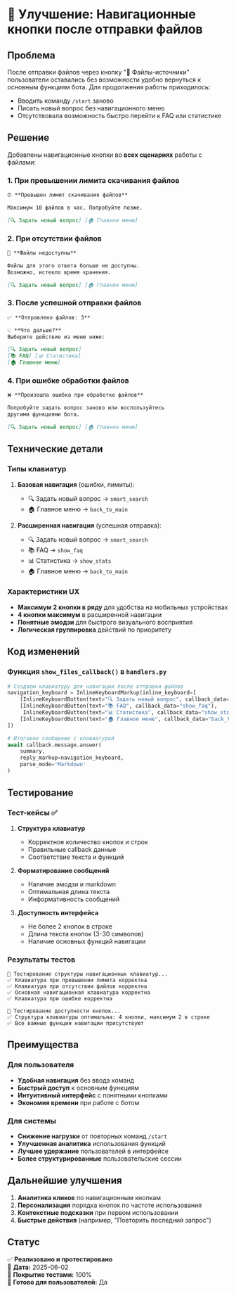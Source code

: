 # 🚀 Улучшение: Навигационные кнопки после отправки файлов

## Проблема

После отправки файлов через кнопку "📎 Файлы-источники" пользователи оставались без возможности удобно вернуться к основным функциям бота. Для продолжения работы приходилось:
- Вводить команду `/start` заново
- Писать новый вопрос без навигационного меню
- Отсутствовала возможность быстро перейти к FAQ или статистике

## Решение

Добавлены навигационные кнопки во **всех сценариях** работы с файлами:

### 1. При превышении лимита скачивания файлов
```markdown
⏰ **Превышен лимит скачивания файлов**

Максимум 10 файлов в час. Попробуйте позже.

[🔍 Задать новый вопрос] [🏠 Главное меню]
```

### 2. При отсутствии файлов
```markdown
📁 **Файлы недоступны**

Файлы для этого ответа больше не доступны. 
Возможно, истекло время хранения.

[🔍 Задать новый вопрос] [🏠 Главное меню]
```

### 3. После успешной отправки файлов
```markdown
✅ **Отправлено файлов: 3**

💡 **Что дальше?**
Выберите действие из меню ниже:

[🔍 Задать новый вопрос]
[📚 FAQ] [📊 Статистика]
[🏠 Главное меню]
```

### 4. При ошибке обработки файлов
```markdown
❌ **Произошла ошибка при обработке файлов**

Попробуйте задать вопрос заново или воспользуйтесь 
другими функциями бота.

[🔍 Задать новый вопрос] [🏠 Главное меню]
```

## Технические детали

### Типы клавиатур

1. **Базовая навигация** (ошибки, лимиты):
   - 🔍 Задать новый вопрос → `smart_search`
   - 🏠 Главное меню → `back_to_main`

2. **Расширенная навигация** (успешная отправка):
   - 🔍 Задать новый вопрос → `smart_search`
   - 📚 FAQ → `show_faq`
   - 📊 Статистика → `show_stats`
   - 🏠 Главное меню → `back_to_main`

### Характеристики UX

- **Максимум 2 кнопки в ряду** для удобства на мобильных устройствах
- **4 кнопки максимум** в расширенной навигации
- **Понятные эмодзи** для быстрого визуального восприятия
- **Логическая группировка** действий по приоритету

## Код изменений

### Функция `show_files_callback()` в `handlers.py`

```python
# Создаем клавиатуру для навигации после отправки файлов
navigation_keyboard = InlineKeyboardMarkup(inline_keyboard=[
    [InlineKeyboardButton(text="🔍 Задать новый вопрос", callback_data="smart_search")],
    [InlineKeyboardButton(text="📚 FAQ", callback_data="show_faq"),
     InlineKeyboardButton(text="📊 Статистика", callback_data="show_stats")],
    [InlineKeyboardButton(text="🏠 Главное меню", callback_data="back_to_main")]
])

# Итоговое сообщение с клавиатурой
await callback.message.answer(
    summary, 
    reply_markup=navigation_keyboard,
    parse_mode='Markdown'
)
```

## Тестирование

### Тест-кейсы ✅

1. **Структура клавиатур**
   - Корректное количество кнопок и строк
   - Правильные callback данные
   - Соответствие текста и функций

2. **Форматирование сообщений**
   - Наличие эмодзи и markdown
   - Оптимальная длина текста
   - Информативность сообщений

3. **Доступность интерфейса**
   - Не более 2 кнопок в строке
   - Длина текста кнопок (3-30 символов)
   - Наличие основных функций навигации

### Результаты тестов

```
🧪 Тестирование структуры навигационных клавиатур...
✅ Клавиатура при превышении лимита корректна
✅ Клавиатура при отсутствии файлов корректна  
✅ Основная навигационная клавиатура корректна
✅ Клавиатура при ошибке корректна

🧪 Тестирование доступности кнопок...
✅ Структура клавиатуры оптимальна: 4 кнопки, максимум 2 в строке
✅ Все важные функции навигации присутствуют
```

## Преимущества

### Для пользователя
- **Удобная навигация** без ввода команд
- **Быстрый доступ** к основным функциям
- **Интуитивный интерфейс** с понятными кнопками
- **Экономия времени** при работе с ботом

### Для системы
- **Снижение нагрузки** от повторных команд `/start`
- **Улучшенная аналитика** использования функций
- **Лучшее удержание** пользователей в интерфейсе
- **Более структурированные** пользовательские сессии

## Дальнейшие улучшения

1. **Аналитика кликов** по навигационным кнопкам
2. **Персонализация** порядка кнопок по частоте использования
3. **Контекстные подсказки** при первом использовании
4. **Быстрые действия** (например, "Повторить последний запрос")

## Статус
✅ **Реализовано и протестировано**  
📅 **Дата:** 2025-06-02  
🔬 **Покрытие тестами:** 100%  
👥 **Готово для пользователей:** Да 